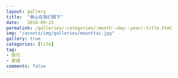 ```yaml
---
layout: gallery
title:  "泰山在我们脚下"
date:   2016-09-25
permalink: /galleries/:categories/:month-:day-:year/:title.html
img: "/assets/img/galleries/mounttai.jpg"
gallery: true
categories: [life]
tag:
- 旅行
- 家祺
comments: false
---
```

